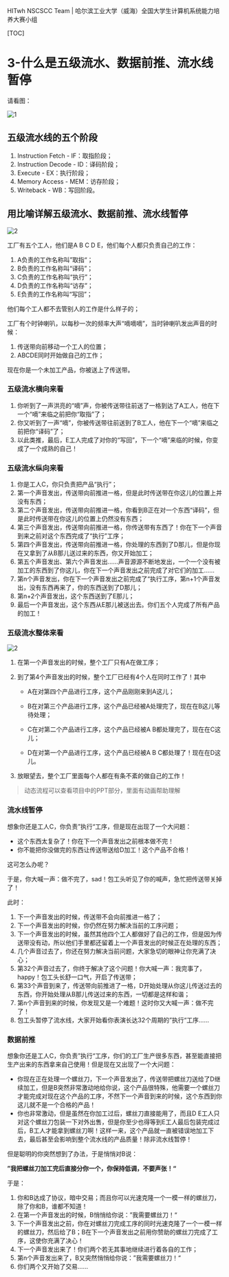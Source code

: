 HITwh NSCSCC Team | 哈尔滨工业大学（威海）全国大学生计算机系统能力培养大赛小组

[TOC]

# 3-什么是五级流水、数据前推、流水线暂停

请看图：

![1](./pic/3/1.png)

## 五级流水线的五个阶段

1. Instruction Fetch - IF：取指阶段；
2. Instruction Decode - ID：译码阶段；
3. Execute - EX：执行阶段；
4. Memory Access - MEM：访存阶段；
5. Writeback - WB：写回阶段。

## 用比喻详解五级流水、数据前推、流水线暂停

![2](./pic/3/1.png)

工厂有五个工人，他们是A B C D E，他们每个人都只负责自己的工作：

1. A负责的工作名称叫”取指“；
2. B负责的工作名称叫“译码”；
3. C负责的工作名称叫“执行”；
4. D负责的工作名称叫“访存”；
5. E负责的工作名称叫“写回”；

他们每个工人都不去管别人的工作是什么样子的；

工厂有个时钟喇叭，以每秒一次的频率大声“嘀嘀嘀”，当时钟喇叭发出声音的时候：

1. 传送带向前移动一个工人的位置；
2. ABCDE同时开始做自己的工作；

现在你是一个未加工产品，你被送上了传送带。

### 五级流水横向来看

1. 你听到了一声洪亮的“嘀”声，你被传送带往前送了一格到达了A工人，他在下一个“嘀”来临之前把你“取指”了；
2. 你又听到了一声“嘀”，你被传送带往前送到了B工人，他在下一个“嘀”来临之前把你“译码”了；
3. 以此类推，最后，E工人完成了对你的“写回”，下一个“嘀”来临的时候，你变成了一个成熟的自己！

### 五级流水纵向来看

1. 你是工人C，你只负责把产品“执行”；
2. 第一个声音发出，传送带向前推进一格，但是此时传送带在你这儿的位置上并没有东西；
3. 第二个声音发出，传送带向前推进一格，你看到B正在对一个东西“译码”，但是此时传送带在你这儿的位置上仍然没有东西；
4. 第三个声音发出，传送带向前推进一格，你传送带有东西了！你在下一个声音到来之前对这个东西完成了“执行”工序；
5. 第四个声音发出，传送带向前推进一格，你处理的东西到了D那儿，但是你现在又拿到了从B那儿送过来的东西，你又开始加工；
6. 第五个声音发出、第六个声音发出……声音源源不断地发出，一个一个没有被加工的东西到了你这儿，你在下一个声音发出之前完成了对它们的加工……
7. 第n个声音发出，你在下一个声音发出之前完成了“执行工序，第n+1个声音发出，没有东西再来了，你的东西送到了D那儿；
8. 第n+2个声音发出，这个东西送到了E那儿；
9. 最后一个声音发出，这个东西从E那儿被送出去。你们五个人完成了所有产品的加工！

### 五级流水整体来看

![2](./pic/3/1.png)

1. 在第一个声音发出的时候，整个工厂只有A在做工序；

2. 到了第4个声音发出的时候，整个工厂已经有4个人在同时工作了！其中
   
   - A在对第四个产品进行工序，这个产品刚刚来到A这儿；
   
   - B在对第三个产品进行工序，这个产品已经被A处理完了，现在在B这儿等待处理；
   
   - C在对第二个产品进行工序，这个产品已经被A B都处理完了，现在在C这儿；
   
   - D在对第一个产品进行工序，这个产品已经被A B C都处理了！现在在D这儿。

3. 放眼望去，整个工厂里面每个人都在有条不紊的做自己的工作！

> 动态流程可以查看项目中的PPT部分，里面有动画帮助理解

### 流水线暂停

想象你还是工人C，你负责”执行“工序，但是现在出现了一个大问题：

- 这个东西太复杂了！你在下一个声音发出之前根本做不完！
- 你不能把你没做完的东西让传送带送给D加工！这个产品不合格！

这可怎么办呢？

于是，你大喊一声：做不完了，sad！包工头听见了你的喊声，急忙把传送带关掉了！

此时：

1. 下一个声音发出的时候，传送带不会向前推进一格了；
2. 下一个声音发出的时候，你仍然在努力解决当前的工序问题；
3. 下一个声音发出的时候，虽然其他四个工人都做好了自己的工作，但是因为传送带没有动，所以他们手里都还留着上一个声音发出的时候正在处理的东西；
4. 几个声音过去了，你还在努力解决当前问题，大家急切的眼神让你充满了决心；
5. 第32个声音过去了，你终于解决了这个问题！你大喊一声：我完事了，happy！包工头长舒一口气，开启了传送带；
6. 第33个声音到来了，传送带向前推进了一格，D开始处理从你这儿传送过去的东西，你开始处理从B那儿传送过来的东西，一切都是这样和谐；
7. 第n个声音到来的时候，你发现又是一个难题！这时你又大喊一声：做不完了！
8. 包工头暂停了流水线，大家开始看你表演长达32个周期的”执行“工序……

### 数据前推

想象你还是工人C，你负责”执行“工序，你们的工厂生产很多东西，甚至能直接把生产出来的东西拿来自己使用！但是现在又出现了一个大问题：

- 你现在正在处理一个螺丝刀，下一个声音发出了，传送带把螺丝刀送给了D继续加工，但是B突然非常激动地给你说，这个产品很特殊，他需要一个螺丝刀才能完成对现在这个产品的工序，不然下一个声音到来的时候，这个东西到你这儿就不是一个合格的产品！
- 你也非常激动，但是虽然在你加工过后，螺丝刀直接能用了，而且D E工人只对这个螺丝刀包装一下对外出售，但是你至少也得等到E工人最后包装完成过后，B工人才能拿到螺丝刀啊！这样一来，这个产品就一直被错误地加工下去，最后甚至会影响到整个流水线的产品质量！除非流水线暂停！

但是聪明的你突然想到了办法，于是悄悄对B说：

**”我把螺丝刀加工完后直接分你一个，你保持低调，不要声张！“**

于是：

1. 你和B达成了协议，暗中交易；而且你可以光速克隆一个一模一样的螺丝刀，除了你和B，谁都不知道！
2. 在第一个声音发出的时候，B悄悄给你说：”我需要螺丝刀！“
3. 下一个声音发出之前，你在对螺丝刀完成工序的同时光速克隆了一个一模一样的螺丝刀，然后给了B；B在下一个声音发出之前用你赞助的螺丝刀完成了工序，这使你充满了决心！
4. 下一个声音发出来了！你们两个若无其事地继续进行着各自的工作；
5. 第n个声音发出来了，B又突然悄悄给你说：”我需要螺丝刀！“
6. 你们两个又开始了交易……
